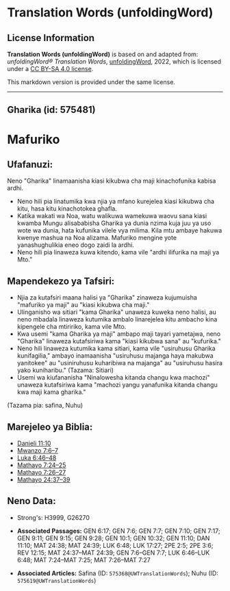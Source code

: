 # Translation Words (unfoldingWord)

## License Information

**Translation Words (unfoldingWord)** is based on and adapted from: _unfoldingWord® Translation Words_, [unfoldingWord](https://unfoldingword.org/utw), 2022, which is licensed under a [CC BY-SA 4.0 license](https://creativecommons.org/licenses/by-sa/4.0/legalcode.en).

This markdown version is provided under the same license.



--------------------------------

## Gharika (id: 575481)

Mafuriko
========

Ufafanuzi:
----------

Neno "Gharika" linamaanisha kiasi kikubwa cha maji kinachofunika kabisa ardhi.

* Neno hili pia linatumika kwa njia ya mfano kurejelea kiasi kikubwa cha kitu, hasa kitu kinachotokea ghafla.
* Katika wakati wa Noa, watu walikuwa wamekuwa waovu sana kiasi kwamba Mungu alisababisha Gharika ya dunia nzima kuja juu ya uso wote wa dunia, hata kufunika vilele vya milima. Kila mtu ambaye hakuwa kwenye mashua na Noa alizama. Mafuriko mengine yote yanashughulikia eneo dogo zaidi la ardhi.
* Neno hili pia linaweza kuwa kitendo, kama vile "ardhi ilifurika na maji ya Mto."

Mapendekezo ya Tafsiri:
-----------------------

* Njia za kutafsiri maana halisi ya "Gharika" zinaweza kujumuisha "mafuriko ya maji" au "kiasi kikubwa cha maji."
* Ulinganisho wa sitiari "kama Gharika" unaweza kuweka neno halisi, au neno mbadala linaweza kutumika ambalo linarejelea kitu ambacho kina kipengele cha mtiririko, kama vile Mto.
* Kwa usemi "kama Gharika ya maji" ambapo maji tayari yametajwa, neno "Gharika" linaweza kutafsiriwa kama "kiasi kikubwa sana" au "kufurika."
* Neno hili linaweza kutumika kama sitiari, kama vile "usiruhusu Gharika kunifagilia," ambayo inamaanisha "usiruhusu majanga haya makubwa yanitokee" au "usiniruhusu kuharibiwa na majanga" au "usiruhusu hasira yako kuniharibu." (Tazama: Sitiari)
* Usemi wa kiufananisha "Ninalowesha kitanda changu kwa machozi" unaweza kutafsiriwa kama "machozi yangu yanafunika kitanda changu kwa maji kama gharika."

(Tazama pia: safina, Nuhu)

Marejeleo ya Biblia:
--------------------

* [Danieli 11:10](https://ref.ly/Dan11:10)
* [Mwanzo 7:6–7](https://ref.ly/Gen7:6-Gen7:7)
* [Luka 6:46–48](https://ref.ly/Luke6:46-Luke6:48)
* [Mathayo 7:24–25](https://ref.ly/Matt7:24-Matt7:25)
* [Mathayo 7:26–27](https://ref.ly/Matt7:26-Matt7:27)
* [Mathayo 24:37–39](https://ref.ly/Matt24:37-Matt24:39)

Neno Data:
----------

* Strong's: H3999, G26270

* **Associated Passages:** GEN 6:17; GEN 7:6; GEN 7:7; GEN 7:10; GEN 7:17; GEN 9:11; GEN 9:15; GEN 9:28; GEN 10:1; GEN 10:32; GEN 11:10; DAN 11:10; MAT 24:38; MAT 24:39; LUK 6:48; LUK 17:27; 2PE 2:5; 2PE 3:6; REV 12:15; MAT 24:37–MAT 24:39; GEN 7:6–GEN 7:7; LUK 6:46–LUK 6:48; MAT 7:24–MAT 7:25; MAT 7:26–MAT 7:27
* **Associated Articles:** Safina (ID: `575368@UWTranslationWords`); Nuhu (ID: `575619@UWTranslationWords`)

